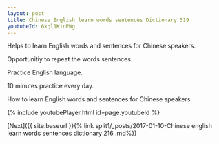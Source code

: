 ```yaml
---
layout: post
title: Chinese English learn words sentences Dictionary 519 
youtubeId: 6kql1KinPWg
---
```

 
 
Helps to learn English words and sentences for Chinese speakers.

Opportunitiy to repeat the words sentences. 

Practice English language. 
 
10 minutes practice every day. 
 
How to learn English words and sentences for Chinese speakers 
 
{% include youtubePlayer.html id=page.youtubeId %}
 
 
[Next]({{ site.baseurl }}{% link  split1/_posts/2017-01-10-Chinese english learn words sentences dictionary 216 .md%})
 
